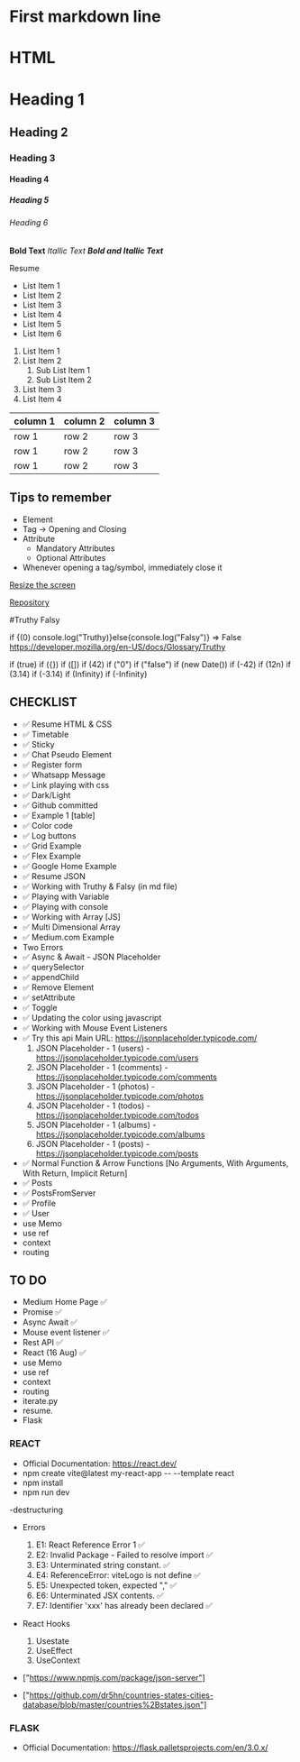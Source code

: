 # First markdown line

# HTML

# Heading 1

## Heading 2

### Heading 3

#### Heading 4

##### Heading 5

###### Heading 6

**Bold Text**
_Itallic Text_
**_Bold and Itallic Text_**

Resume

- List Item 1
- List Item 2
- List Item 3
- List Item 4
- List Item 5
- List Item 6

1. List Item 1
2. List Item 2
   1. Sub List Item 1
   2. Sub List Item 2
3. List Item 3
4. List Item 4

| column 1 | column 2 | column 3 |
| -------- | -------- | -------- |
| row 1    | row 2    | row 3    |
| row 1    | row 2    | row 3    |
| row 1    | row 2    | row 3    |

## Tips to remember

- Element
- Tag -> Opening and Closing
- Attribute
  - Mandatory Attributes
  - Optional Attributes
- Whenever opening a tag/symbol, immediately close it

[Resize the screen](./screenshots/image.png "Working with Responsive Websites")

[Repository](https://github.com/jyotika-dev/fullstack-integraminds/tree/main)

#Truthy Falsy

if {(0) console.log("Truthy)}else{console.log("Falsy")}
=> False
https://developer.mozilla.org/en-US/docs/Glossary/Truthy

if (true)
if ({})
if ([])
if (42)
if ("0")
if ("false")
if (new Date())
if (-42)
if (12n)
if (3.14)
if (-3.14)
if (Infinity)
if (-Infinity)

## CHECKLIST

- ✅ Resume HTML & CSS 
- ✅ Timetable 
- ✅ Sticky 
- ✅ Chat Pseudo Element 
- ✅ Register form 
- ✅ Whatsapp Message 
- ✅ Link playing with css 
- ✅ Dark/Light 
- ✅ Github committed 
- ✅ Example 1 [table] 
- ✅ Color code 
- ✅ Log buttons 
- ✅ Grid Example
- ✅ Flex Example
- ✅ Google Home Example 
- ✅ Resume JSON
- ✅ Working with Truthy & Falsy (in md file)
- ✅ Playing with Variable
- ✅ Playing with console
- ✅ Working with Array [JS] 
- ✅ Multi Dimensional Array 
- ✅ Medium.com Example
- Two Errors
- ✅ Async & Await - JSON Placeholder
- ✅ querySelector
- ✅ appendChild
- ✅ Remove Element
- ✅ setAttribute
- ✅ Toggle
- ✅ Updating the color using javascript
- ✅ Working with Mouse Event Listeners
- ✅ Try this api
  Main URL: https://jsonplaceholder.typicode.com/
  1. JSON Placeholder - 1 (users) - https://jsonplaceholder.typicode.com/users
  2. JSON Placeholder - 1 (comments) - https://jsonplaceholder.typicode.com/comments
  3. JSON Placeholder - 1 (photos) - https://jsonplaceholder.typicode.com/photos
  4. JSON Placeholder - 1 (todos) - https://jsonplaceholder.typicode.com/todos
  5. JSON Placeholder - 1 (albums) - https://jsonplaceholder.typicode.com/albums
  6. JSON Placeholder - 1 (posts) - https://jsonplaceholder.typicode.com/posts
- ✅ Normal Function & Arrow Functions [No Arguments, With Arguments, With Return, Implicit Return]
- ✅ Posts
- ✅ PostsFromServer
- ✅ Profile
- ✅ User
- use Memo
- use ref
- context
- routing

## TO DO

- Medium Home Page ✅
- Promise ✅
- Async Await ✅
- Mouse event listener ✅
- Rest API ✅
- React (16 Aug) ✅
- use Memo
- use ref
- context
- routing
- iterate.py
- resume.
- Flask


### REACT
- Official Documentation: https://react.dev/
- npm create vite@latest my-react-app -- --template react
- npm install
- npm run dev

-destructuring
- Errors
  1. E1: React Reference Error 1 ✅
  2. E2: Invalid Package - Failed to resolve import ✅
  3. E3: Unterminated string constant. ✅
  4. E4: ReferenceError: viteLogo is not define ✅
  5. E5: Unexpected token, expected "," ✅
  6. E6: Unterminated JSX contents. ✅
  7. E7: Identifier 'xxx' has already been declared ✅

  <!-- 3. type error
  4. range error
  5. syntax error -->
- React Hooks
  1. Usestate
  2. UseEffect
  3. UseContext
- ["https://www.npmjs.com/package/json-server"]
- ["https://github.com/dr5hn/countries-states-cities-database/blob/master/countries%2Bstates.json"]


<!-- CONTINUE FROM LOADING GIF PART 
      SCREENSHOT: 173
 -->
  
### FLASK
- Official Documentation: https://flask.palletsprojects.com/en/3.0.x/




